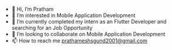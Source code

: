 - 👋 Hi, I’m Pratham
- 👀 I’m interested in Mobile Application Development
- 🌱 I’m currently completed my intern as an Flutter Developer and searching for an Job Opportunity
- 💞️ I’m looking to collaborate on Mobile Application Development
- 📫 How to reach me prathameshsgund2001@gmail.com
<!---
prathamgund/prathamgund is a ✨ special ✨ repository because its `README.md` (this file) appears on your GitHub profile.
You can click the Preview link to take a look at your changes.
--->
